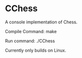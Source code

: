 # CChess
A console implementation of Chess. 

Compile Command: make

Run command: ./CChess 

Currently only builds on Linux.
